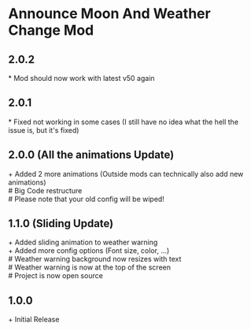 # Announce Moon And Weather Change Mod<br>

## 2.0.2

\* Mod should now work with latest v50 again

## 2.0.1

\* Fixed not working in some cases (I still have no idea what the hell the issue is, but it's fixed)

## 2.0.0 (All the animations Update)

\+ Added 2 more animations (Outside mods can technically also add new animations)<br>
\# Big Code restructure<br>
\# Please note that your old config will be wiped!<br>

## 1.1.0 (Sliding Update)<br>

\+ Added sliding animation to weather warning<br>
\+ Added more config options (Font size, color, ...)<br>
\# Weather warning background now resizes with text<br>
\# Weather warning is now at the top of the screen<br>
\# Project is now open source<br>

## 1.0.0

\+ Initial Release<br>
